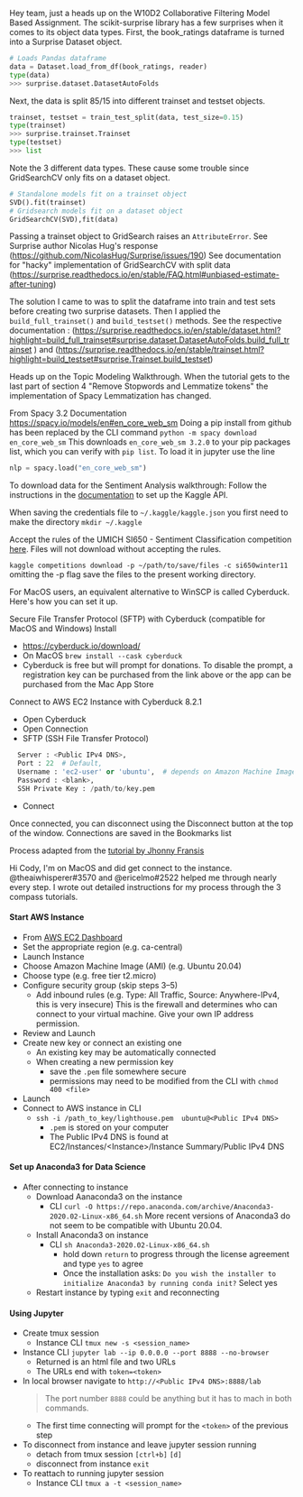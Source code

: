 Hey team, just a heads up on the W10D2 Collaborative Filtering Model Based Assignment. The scikit-surprise library has a few surprises when it comes to its object data types.
First, the book_ratings dataframe is turned into a Surprise Dataset object.
```Python
# Loads Pandas dataframe
data = Dataset.load_from_df(book_ratings, reader)
type(data)
>>> surprise.dataset.DatasetAutoFolds
```
Next, the data is split 85/15 into different trainset and testset objects.
```Python
trainset, testset = train_test_split(data, test_size=0.15)
type(trainset)
>>> surprise.trainset.Trainset
type(testset)
>>> list
```
Note the 3 different data types. These cause some trouble since GridSearchCV only fits on a dataset object.
```Python
# Standalone models fit on a trainset object
SVD().fit(trainset)
# Gridsearch models fit on a dataset object
GridSearchCV(SVD),fit(data)
```
Passing a trainset object to GridSearch raises an `AttributeError`. See Surprise author Nicolas Hug's response (https://github.com/NicolasHug/Surprise/issues/190)
See documentation for "hacky" implementation of GridSearchCV with split data (https://surprise.readthedocs.io/en/stable/FAQ.html#unbiased-estimate-after-tuning)

The solution I came to was to split the dataframe into train and test sets before creating two surprise datasets. Then I applied the `build_full_trainset()` and `build_testset()` methods. See the respective documentation : (https://surprise.readthedocs.io/en/stable/dataset.html?highlight=build_full_trainset#surprise.dataset.DatasetAutoFolds.build_full_trainset ) and (https://surprise.readthedocs.io/en/stable/trainset.html?highlight=build_testset#surprise.Trainset.build_testset)



Heads up on the Topic Modeling Walkthrough.
When the tutorial gets to the last part of section 4 "Remove Stopwords and Lemmatize tokens" the implementation of Spacy Lemmatization has changed.

From Spacy 3.2 Documentation https://spacy.io/models/en#en_core_web_sm
Doing a pip install from github has been replaced by the CLI command
```python -m spacy download en_core_web_sm```
This downloads `en_core_web_sm 3.2.0` to your pip packages list, which you can verify with `pip list`.
To load it in jupyter use the line
```Python
nlp = spacy.load("en_core_web_sm")
```



To download data for the Sentiment Analysis walkthrough:
Follow the instructions in the [documentation](https://github.com/Kaggle/kaggle-api) to set up the Kaggle API.

When saving the credentials file to `~/.kaggle/kaggle.json` you first need to make the directory
`mkdir ~/.kaggle`

Accept the rules of the UMICH SI650 - Sentiment Classification competition [here](https://www.kaggle.com/c/si650winter11/rules). Files will not download without accepting the rules.

`kaggle competitions download -p ~/path/to/save/files -c si650winter11` omitting the -p flag save the files to the present working directory.



For MacOS users, an equivalent alternative to WinSCP is called Cyberduck. Here's how you can set it up.

Secure File Transfer Protocol (SFTP) with Cyberduck (compatible for MacOS and Windows)
Install

- https://cyberduck.io/download/
- On MacOS `brew install --cask cyberduck`
- Cyberduck is free but will prompt for donations. To disable the prompt, a registration key can be purchased from the link above or the app can be purchased from the Mac App Store

Connect to AWS EC2 Instance with Cyberduck 8.2.1

- Open Cyberduck
- Open Connection
- SFTP (SSH File Transfer Protocol)
```Python
  Server : <Public IPv4 DNS>,
  Port : 22  # Default,
  Username : 'ec2-user' or 'ubuntu',  # depends on Amazon Machine Image
  Password : <blank>,
  SSH Private Key : /path/to/key.pem
```
- Connect

Once connected, you can disconnect using the Disconnect button at the top of the window.
Connections are saved in the Bookmarks list

Process adapted from the [tutorial by Jhonny Fransis](https://www.youtube.com/watch?v=hd4oL3WIPVM)



Hi Cody, I'm on MacOS and did get connect to the instance. @theaiwhisperer#3570 and @ericelmo#2522 helped me through nearly every step. I wrote out detailed instructions for my process through the 3 compass tutorials.

#### Start AWS Instance

- From [AWS EC2 Dashboard](https://ca-central-1.console.aws.amazon.com/ec2/v2/home?region=ca-central-1#Home:)
- Set the appropriate region (e.g. ca-central)
- Launch Instance
- Choose Amazon Machine Image (AMI) (e.g. Ubuntu 20.04)
- Choose type (e.g. free tier t2.micro)
- Configure security group (skip steps 3–5)
  - Add inbound rules (e.g. Type: All Traffic, Source: Anywhere-IPv4, this is very insecure) This is the firewall and determines who can connect to your virtual machine. Give your own IP address permission.
- Review and Launch
- Create new key or connect an existing one
  - An existing key may be automatically connected
  - When creating a new permission key
    - save the `.pem` file somewhere secure
    - permissions may need to be modified from the CLI with `chmod 400 <file>`
- Launch
- Connect to AWS instance in CLI
  - `ssh -i /path_to_key/lighthouse.pem  ubuntu@<Public IPv4 DNS>`
    - `.pem` is stored on your computer
    - The Public IPv4 DNS is found at EC2/Instances/\<Instance>/Instance Summary/Public IPv4 DNS
#### Set up Anaconda3 for Data Science

- After connecting to instance 
  - Download Aanaconda3 on the instance
    - CLI `curl -O https://repo.anaconda.com/archive/Anaconda3-2020.02-Linux-x86_64.sh` More recent versions of Anaconda3 do not seem to be compatible with Ubuntu 20.04.
  - Install Anaconda3 on instance
    - CLI `sh Anaconda3-2020.02-Linux-x86_64.sh`
      - hold down `return` to progress through the license agreement and type `yes` to agree
      - Once the installation asks: `Do you wish the installer to initialize Anaconda3 by running conda init?` Select yes
  - Restart instance by typing `exit` and reconnecting

#### Using Jupyter

- Create tmux session
  - Instance CLI `tmux new -s <session_name>`
- Instance CLI `jupyter lab --ip 0.0.0.0 --port 8888 --no-browser`
  - Returned is an html file and two URLs
  - The URLs end with `token=<token>`
- In local browser navigate to `http://<Public IPv4 DNS>:8888/lab`
  >The port number `8888` could be anything but it has to mach in both commands.
  - The first time connecting will prompt for the `<token>` of the previous step
- To disconnect from instance and leave jupyter session running
  - detach from tmux session `[ctrl+b]` `[d]`
  - disconnect from instance `exit`
- To reattach to running jupyter session
  - Instance CLI `tmux a -t <session_name>`



  
